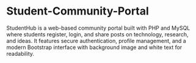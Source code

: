 # Student-Community-Portal
StudentHub is a web-based community portal built with PHP and MySQL where students register, login, and share posts on technology, research, and ideas. It features secure authentication, profile management, and a modern Bootstrap interface with background image and white text for readability.
